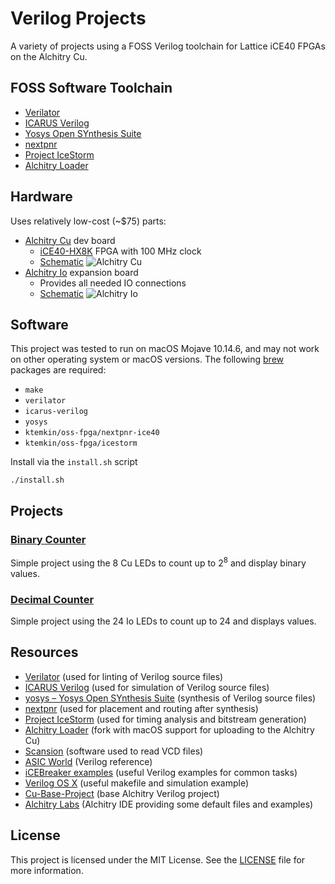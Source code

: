 # Verilog Projects
A variety of projects using a FOSS Verilog toolchain for Lattice iCE40 FPGAs on the Alchitry Cu.

## FOSS Software Toolchain
* [Verilator](https://www.veripool.org/wiki/verilator)
* [ICARUS Verilog](http://iverilog.icarus.com)
* [Yosys Open SYnthesis Suite](http://bygone.clairexen.net/yosys/)
* [nextpnr](https://arxiv.org/pdf/1903.10407.pdf)
* [Project IceStorm](http://bygone.clairexen.net/icestorm/)
* [Alchitry Loader](https://github.com/alchitry/alchitry-loader)

## Hardware
Uses relatively low-cost (~$75) parts:
* [Alchitry Cu](https://alchitry.com/boards/cu) dev board
    * [iCE40-HX8K](https://www.latticesemi.com/view_document?document_id=49312) FPGA with 100 MHz clock
    * [Schematic](https://cdn.alchitry.com/docs/alchitry_cu_sch.pdf)
![Alchitry Cu](https://images.squarespace-cdn.com/content/v1/5f283b4a5fd0073706fbf137/1630506604992-S58Z72EMZJTXOMCYUOPC/DSC_3531.jpg)
* [Alchitry Io](https://alchitry.com/boards/cu-1-1) expansion board
    * Provides all needed IO connections
    * [Schematic](https://cdn.alchitry.com/docs/alchitry_io_sch.pdf)
![Alchitry Io](https://images.squarespace-cdn.com/content/v1/5f283b4a5fd0073706fbf137/1630507752925-YTRT9U1OBHTRLT3L53BR/DSC_6210-Edit.jpg)

## Software
This project was tested to run on macOS Mojave 10.14.6, and may not work on other operating system or macOS versions. The following [brew](https://brew.sh) packages are required:
* `make`
* `verilator`
* `icarus-verilog`
* `yosys`
* `ktemkin/oss-fpga/nextpnr-ice40`
* `ktemkin/oss-fpga/icestorm`

Install via the `install.sh` script
```shell
./install.sh
```
## Projects
### [Binary Counter](Binary%20Counter)
Simple project using the 8 Cu LEDs to count up to 2<sup>8</sup> and display binary values.

### [Decimal Counter](Decimal%20Counter)
Simple project using the 24 Io LEDs to count up to 24 and displays values.

## Resources
* [Verilator](https://github.com/verilator/verilator) (used for linting of Verilog source files)
* [ICARUS Verilog](https://github.com/steveicarus/iverilog) (used for simulation of Verilog source files)
* [yosys – Yosys Open SYnthesis Suite](https://github.com/YosysHQ/yosys) (synthesis of Verilog source files)
* [nextpnr](https://github.com/YosysHQ/nextpnr) (used for placement and routing after synthesis)
* [Project IceStorm](https://github.com/YosysHQ/icestorm) (used for timing analysis and bitstream generation)
* [Alchitry Loader](https://github.com/ianmclinden/alchitry-loader) (fork with macOS support for uploading to the Alchitry Cu)
* [Scansion](http://www.logicpoet.com/scansion/) (software used to read VCD files)
* [ASIC World](http://www.asic-world.com/verilog/index.html) (Verilog reference)
* [iCEBreaker examples](https://github.com/icebreaker-fpga/icebreaker-examples) (useful Verilog examples for common tasks)
* [Verilog OS X](https://github.com/kehribar/verilog-osx) (useful makefile and simulation example)
* [Cu-Base-Project](https://github.com/alchitry/Cu-Base-Project) (base Alchitry Verilog project)
* [Alchitry Labs](https://github.com/alchitry/Alchitry-Labs) (Alchitry IDE providing some default files and examples)

## License
This project is licensed under the MIT License. See the [LICENSE](LICENSE) file for more information.
